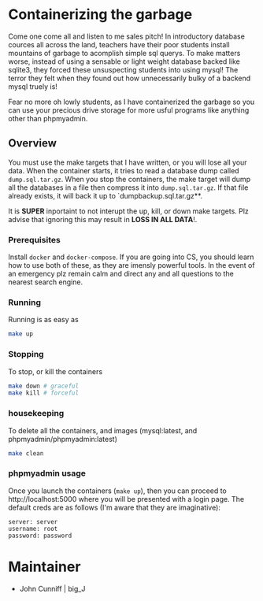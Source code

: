 # Containerizing the garbage

Come one come all and listen to me sales pitch! In introductory database cources all across the land, teachers have their poor students install mountains of garbage to acomplish simple sql querys. To make matters worse, instead of using a sensable or light weight database backed like sqlite3, they forced these unsuspecting students into using mysql! The terror they felt when they found out how unnecessarily bulky of a backend mysql truely is!

Fear no more oh lowly students, as I have containerized the garbage so you can use your precious drive storage for more usful programs like anything other than phpmyadmin. 


## Overview
You must use the make targets that I have written, or you will lose all your data. When the container starts, it tries to read a database dump called `dump.sql.tar.gz`. When you stop the containers, the make target will dump all the databases in a file then compress it into `dump.sql.tar.gz`. If that file already exists, it will back it up to `dumpbackup.sql.tar.gz**. 

It is **SUPER** inportaint to not interupt the up, kill, or down make targets. Plz advise that ignoring this may result in **LOSS IN ALL DATA**!.

### Prerequisites
Install `docker` and `docker-compose`. If you are going into CS, you should learn how to use both of these, as they are imensly powerful tools. In the event of an emergency plz remain calm and direct any and all questions to the nearest search engine.

### Running
Running is as easy as 

```sh
make up
```

### Stopping
To stop, or kill the containers

```sh
make down # graceful 
make kill # forceful
```

### housekeeping
To delete all the containers, and images (mysql:latest, and phpmyadmin/phpmyadmin:latest)

```sh
make clean
```

### phpmyadmin usage 
Once you launch the containers (`make up`), then you can proceed to http://localhost:5000 where you will be presented with a login page. The default creds are as follows (I'm aware that they are imaginative):

```
server: server
username: root
password: password
```

# Maintainer
- John Cunniff | big_J


